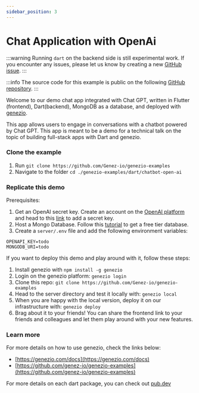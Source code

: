 ```yaml
---
sidebar_position: 3
---
```


# Chat Application with OpenAi

:::warning
Running `dart` on the backend side is still experimental work. If you encounter any issues, please let us know by creating a new [GitHub issue](https://github.com/Genez-io/genezio/issues).
:::

:::info
The source code for this example is public on the following [GitHub repository](https://github.com/Genez-io/genezio-examples/tree/master/dart/chatbot-openai).
:::

Welcome to our demo chat app integrated with Chat GPT, written in Flutter (frontend), Dart(backend), MongoDB as a database, and deployed with [genezio](https://genezio.com/).

This app allows users to engage in conversations with a chatbot powered by Chat GPT.
This app is meant to be a demo for a technical talk on the topic of building full-stack apps with Dart and genezio.

### Clone the example

1. Run `git clone https://github.com/Genez-io/genezio-examples`
2. Navigate to the folder `cd ./genezio-examples/dart/chatbot-open-ai`

### Replicate this demo

Prerequisites:

1. Get an OpenAI secret key. Create an account on the [OpenAI platform](https://platform.openai.com/) and head to this [link](https://platform.openai.com/account/api-keys) to add a secret key.
2. Host a Mongo Database. Follow this [tutorial](https://genezio.com/docs/tutorials/connect-to-mongodb-atlas) to get a free tier database.
3. Create a `server/.env` file and add the following environment variables:
```env
OPENAPI_KEY=todo
MONGODB_URI=todo
```

If you want to deploy this demo and play around with it, follow these steps:

1. Install genezio with `npm install -g genezio`
2. Login on the genezio platform: `genezio login`
3. Clone this repo: `git clone https://github.com/Genez-io/genezio-examples`
4. Head to the server directory and test it locally with: `genezio local`
5. When you are happy with the local version, deploy it on our infrastructure with: `genezio deploy`
6. Brag about it to your friends! You can share the frontend link to your friends and colleagues and let them play around with your new features.

### Learn more

For more details on how to use genezio, check the links below:

- [https://genezio.com/docs](https://genezio.com/docs)
- [https://github.com/genez-io/genezio-examples](https://github.com/genez-io/genezio-examples)

For more details on each dart package, you can check out [pub.dev](https://pub.dev/)

